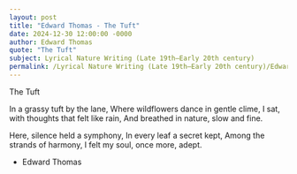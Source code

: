 ```yaml
---
layout: post
title: "Edward Thomas - The Tuft"
date: 2024-12-30 12:00:00 -0000
author: Edward Thomas
quote: "The Tuft"
subject: Lyrical Nature Writing (Late 19th–Early 20th century)
permalink: /Lyrical Nature Writing (Late 19th–Early 20th century)/Edward Thomas/Edward Thomas - The Tuft
---
```


The Tuft

In a grassy tuft by the lane,
Where wildflowers dance in gentle clime,
I sat, with thoughts that felt like rain,
And breathed in nature, slow and fine.

Here, silence held a symphony,
In every leaf a secret kept,
Among the strands of harmony,
I felt my soul, once more, adept.


- Edward Thomas
